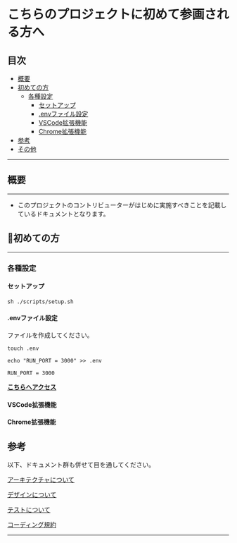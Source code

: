 # こちらのプロジェクトに初めて参画される方へ

## 目次

-   [概要](#概要)
-   [初めての方](#初めての方)
    -   [各種設定](#各種設定)
        -   [セットアップ](#セットアップ)
        -   [.envファイル設定](#.envファイル設定)
        -   [VSCode拡張機能](#VSCode拡張機能)
        -   [Chrome拡張機能](#Chrome拡張機能)
-   [参考](#参考)
-   [その他](#その他)

---

## 概要

---

-   このプロジェクトのコントリビューターがはじめに実施すべきことを記載しているドキュメントとなります。

## 🔰初めての方

---

### 各種設定

#### セットアップ

```shell
sh ./scripts/setup.sh
```

#### .envファイル設定

ファイルを作成してください。

```shell
touch .env

echo "RUN_PORT = 3000" >> .env
```

```env
RUN_PORT = 3000
```

**[こちらへアクセス](http://localhost:3000)**

#### VSCode拡張機能

#### Chrome拡張機能

## 参考

以下、ドキュメント群も併せて目を通してください。

[アーキテクチャについて](./docs/architecture/)

[デザインについて](./docs/design/)

[テストについて](./docs/test/)

[コーディング規約](./docs/コーディング規約.md)

---
